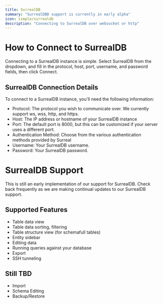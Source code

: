 ```yaml
---
title: SurrealDB
summary: "SurrealDBD support is currently in early alpha"
icon: simple/surrealdb
description: "Connecting to SurrealDB over websocket or http"
---
```


# How to Connect to SurrealDB
Connecting to a SurrealDB instance is simple. Select SurrealDB from the dropdown, and fill in the protocol, host, port, username, and password fields, then click Connect.

## SurrealDB Connection Details
To connect to a SurrealDB instance, you'll need the following information:

- Protocol: The protocol you wish to communicate over. We currently support ws, wss, http, and https.
- Host: The IP address or hostname of your SurrealDB instance
- Port: The default port is 8000, but this can be customized if your server uses a different port.
- Authentication Method: Choose from the various authentication methods provided by Surreal
- Username: Your SurrealDB username.
- Password: Your SurrealDB password.

# SurrealDB Support

This is still an early implementation of our support for SurrealDB. Check back frequently as we are making continual updates to our SurrealDB support.

## Supported Features

- Table data view
- Table data sorting, filtering
- Table structure view (for schemafull tables)
- Entity sidebar
- Editing data
- Running queries against your database
- Export
- SSH tunneling

## Still TBD
- Import
- Schema Editing
- Backup/Restore

